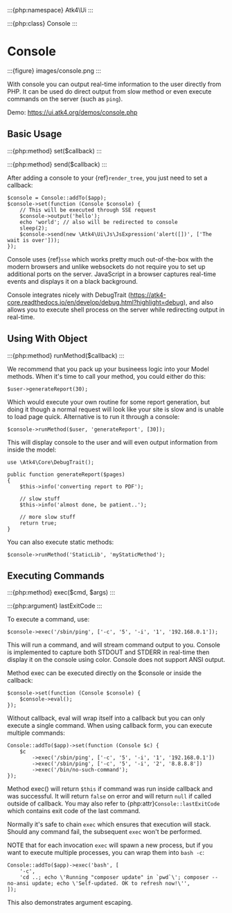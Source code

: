 :::{php:namespace} Atk4\Ui
:::

:::{php:class} Console
:::

# Console

:::{figure} images/console.png
:::

With console you can output real-time information to the user directly from PHP. It can
be used do direct output from slow method or even execute commands on the server (such as `ping`).

Demo: https://ui.atk4.org/demos/console.php

## Basic Usage

:::{php:method} set($callback)
:::

:::{php:method} send($callback)
:::

After adding a console to your {ref}`render_tree`, you just need to set a callback:

```
$console = Console::addTo($app);
$console->set(function (Console $console) {
    // This will be executed through SSE request
    $console->output('hello');
    echo 'world'; // also will be redirected to console
    sleep(2);
    $console->send(new \Atk4\Ui\Js\JsExpression('alert([])', ['The wait is over']));
});
```

Console uses {ref}`sse` which works pretty much out-of-the-box with the modern browsers and unlike websockets
do not require you to set up additional ports on the server. JavaScript in a browser captures real-time
events and displays it on a black background.

Console integrates nicely with DebugTrait (https://atk4-core.readthedocs.io/en/develop/debug.html?highlight=debug),
and also allows you to execute shell process on the server while redirecting output in real-time.

## Using With Object

:::{php:method} runMethod($callback)
:::

We recommend that you pack up your busineess logic into your Model methods. When it's time to call your method,
you could either do this:

```
$user->generateReport(30);
```

Which would execute your own routine for some report generation, but doing it though a normal request will look like
your site is slow and is unable to load page quick. Alternative is to run it through a console:

```
$console->runMethod($user, 'generateReport', [30]);
```

This will display console to the user and will even output information from inside the model:

```
use \Atk4\Core\DebugTrait();

public function generateReport($pages)
{
    $this->info('converting report to PDF');

    // slow stuff
    $this->info('almost done, be patient..');

    // more slow stuff
    return true;
}
```

You can also execute static methods:

```
$console->runMethod('StaticLib', 'myStaticMethod');
```

## Executing Commands

:::{php:method} exec($cmd, $args)
:::

:::{php:argument} lastExitCode
:::

To execute a command, use:

```
$console->exec('/sbin/ping', ['-c', '5', '-i', '1', '192.168.0.1']);
```

This will run a command, and will stream command output to you. Console is implemented to capture both STDOUT and STDERR in
real-time then display it on the console using color. Console does not support ANSI output.

Method exec can be executed directly on the $console or inside the callback:

```
$console->set(function (Console $console) {
    $console->eval();
});
```

Without callback, eval will wrap itself into a callback but you can only execute a single command. When using callback
form, you can execute multiple commands:

```
Console::addTo($app)->set(function (Console $c) {
    $c
        ->exec('/sbin/ping', ['-c', '5', '-i', '1', '192.168.0.1'])
        ->exec('/sbin/ping', ['-c', '5', '-i', '2', '8.8.8.8'])
        ->exec('/bin/no-such-command');
});
```

Method exec() will return `$this` if command was run inside callback and was successful. It will return `false` on error
and will return `null` if called outside of callback. You may also refer to {php:attr}`Console::lastExitCode` which
contains exit code of the last command.

Normally it's safe to chain `exec` which ensures that execution will stack. Should any command fail, the subsequent
`exec` won't be performed.

NOTE that for each invocation `exec` will spawn a new process, but if you want to execute multiple processes, you
can wrap them into `bash -c`:

```
Console::addTo($app)->exec('bash', [
    '-c',
    'cd ..; echo \'Running "composer update" in `pwd`\'; composer --no-ansi update; echo \'Self-updated. OK to refresh now!\'',
]);
```

This also demonstrates argument escaping.
